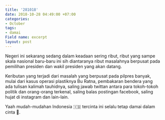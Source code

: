 ```yaml
---
title: '281018'
date: 2018-10-28 04:49:00 +07:00
categories:
- October
tags:
- damai
Field name: excerpt
layout: post
---
```


Negeri ini sekarang sedang dalam keadaan sering ribut, ribut yang sampe skala nasional baru-baru ini sih diantaranya ribut masalahnya berpusat pada pemilihan presiden dan wakil presiden yang akan datang.

<!--more-->
Keributan yang terjadi dari masalah yang berpusat pada pilpres banyak, mulai dari kasus operasi plastiknya Bu Ratna, pembakaran bendera yang ada tulisan kalimah tauhidnya, saling jawab twittan antara para tokoh-tokoh politik dan orang-orang terkenal, saling balas postingan facebook, saling hujat di instagram dan lain-lain. 

Yaah mudah-mudahan Indonesia 🇮🇩 tercinta ini selalu tetap damai dalam cinta 🧡. 